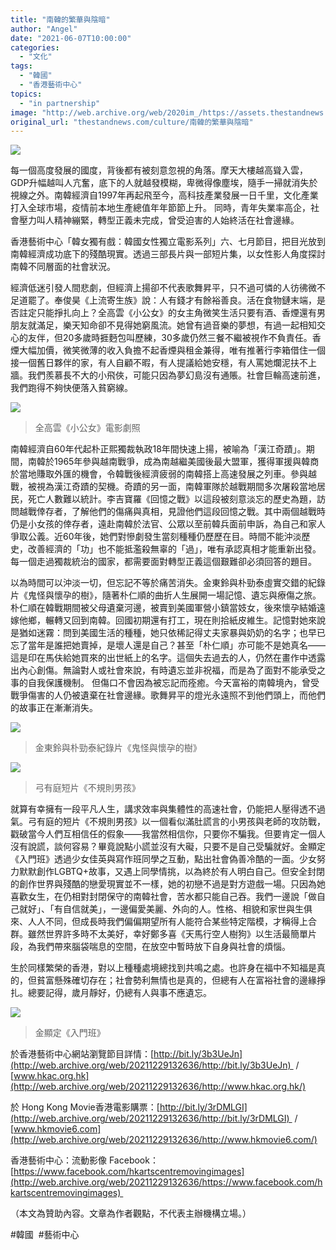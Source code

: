```yaml
---
title: "南韓的繁華與陰暗"
author: "Angel"
date: "2021-06-07T10:00:00"
categories:
  - "文化"
tags:
  - "韓國"
  - "香港藝術中心"
topics:
  - "in partnership"
image: "http://web.archive.org/web/2020im_/https://assets.thestandnews.com/media/photos/kor-16_pPNTh.png"
original_url: "thestandnews.com/culture/南韓的繁華與陰暗"
---
```

![](http://web.archive.org/web/2020im_/https://assets.thestandnews.com/media/photos/kor-16_pPNTh.png)

每一個高度發展的國度，背後都有被刻意忽視的角落。摩天大樓越高聳入雲，GDP升幅越叫人亢奮，底下的人就越發模糊，卑微得像塵埃，隨手一掃就消失於視線之外。南韓經濟自1997年再起飛至今，高科技產業發展一日千里，文化產業打入全球市場，疫情前本地生產總值年年節節上升。 同時，青年失業率高企，社會壓力叫人精神繃緊，轉型正義未完成，曾受迫害的人始終活在社會邊緣。

香港藝術中心「韓女獨有戲：韓國女性獨立電影系列」六、七月節目，把目光放到南韓經濟成功底下的殘酷現實。透過三部長片與一部短片集，以女性影人角度探討南韓不同層面的社會狀況。

經濟低迷引發人間悲劇，但經濟上揚卻不代表歌舞昇平，只不過可憐的人彷彿微不足道罷了。奉俊昊《上流寄生族》說：人有錢才有餘裕善良。活在食物鏈末端，是否註定只能掙扎向上？全高雲《小公女》的女主角微笑生活只要有酒、香煙還有男朋友就滿足，樂天知命卻不見得她窮風流。她曾有過音樂的夢想，有過一起相知交心的友伴，但20多歲時捱麪包叫歷練，30多歲仍然三餐不繼被視作不負責任。香煙大幅加價，微笑微薄的收入負擔不起香煙與租金兼得，唯有推著行李箱借住一個接一個舊日夥伴的家，有人自顧不暇，有人提議給她安穩，有人罵她爛泥扶不上牆。我們羨慕長不大的小飛俠，可能只因為夢幻島沒有通賬。社會巨輪高速前進，我們跑得不夠快便落入貧窮線。

![](http://web.archive.org/web/2020im_/https://assets.thestandnews.com/media/photos/Microhabitat2028329_O8Vqb.jpg)
> 全高雲《小公女》電影劇照

南韓經濟自60年代起朴正熙獨裁執政18年間快速上揚，被喻為「漢江奇蹟」。期間，南韓於1965年參與越南戰爭，成為南越繼美國後最大盟軍，獲得軍援與韓商於當地賺取外匯的機會，令韓戰後經濟疲弱的南韓搭上高速發展之列車。參與越戰，被視為漢江奇蹟的契機。奇蹟的另一面，南韓軍隊於越戰期間多次屠殺當地居民，死亡人數難以統計。李吉寶羅《回憶之戰》以這段被刻意淡忘的歷史為題，訪問越戰倖存者，了解他們的傷痛與真相，見證他們這段回憶之戰。其中兩個越戰時仍是小女孩的倖存者，遠赴南韓於法官、公眾以至前韓兵面前申訴，為自己和家人爭取公義。近60年後，她們對慘劇發生當刻種種仍歷歷在目。時間不能沖淡歷史，改善經濟的「功」也不能抵濫殺無辜的「過」，唯有承認真相才能重新出發。每一個走過獨裁統治的國家，都需要面對轉型正義這個艱難卻必須回答的題目。

以為時間可以沖淡一切，但忘記不等於痛苦消失。金東鈴與朴勁泰虛實交錯的紀錄片《鬼怪與懷孕的樹》，隨著朴仁順的曲折人生展開一場記憶、遺忘與療傷之旅。朴仁順在韓戰期間被父母遺棄河邊，被賣到美國軍營小鎮當妓女，後來懷孕結婚遠嫁他鄉，輾轉又回到南韓。回國初期還有打工，現在則拾紙皮維生。記憶對她來說是猶如迷霧：問到美國生活的種種，她只依稀記得丈夫家暴與奶奶的名字；也早已忘了當年是誰把她賣掉，是壞人還是自己？甚至「朴仁順」亦可能不是她真名——這是印在馬伕給她買來的出世紙上的名字。這個失去過去的人，仍然在畫作中透露出內心創傷。無論對人或社會來說，有時遺忘並非祝福，而是為了面對不能承受之事的自我保護機制。 但傷口不會因為被忘記而痊癒。今天富裕的南韓境內，曾受戰爭傷害的人仍被遺棄在社會邊緣。歌舞昇平的燈光永遠照不到他們頭上，而他們的故事正在漸漸消失。

![](http://web.archive.org/web/2020im_/https://assets.thestandnews.com/media/photos/Goblins_Pregnant20Tree_Xwi7f.jpg)
> 金東鈴與朴勁泰紀錄片《鬼怪與懷孕的樹》

![](http://web.archive.org/web/2020im_/https://assets.thestandnews.com/media/photos/Unpredictable20Boy_still28529_WOzVn.jpg)
> 弓有庭短片《不規則男孩》

就算有幸擁有一段平凡人生，講求效率與集體性的高速社會，仍能把人壓得透不過氣。弓有庭的短片《不規則男孩》以一個看似滿肚謊言的小男孩與老師的攻防戰，戳破當今人們互相信任的假象——我當然相信你，只要你不騙我。但要肯定一個人沒有說謊，談何容易？畢竟說點小謊並沒有大礙，只要不是自己受騙就好。金顯定《入門班》透過少女佳英與寫作班同學之互動，點出社會偽善冷酷的一面。少女努力默默創作LGBTQ+故事，又遇上同學情挑，以為終於有人明白自己。但安全封閉的創作世界與殘酷的戀愛現實並不一樣，她的初戀不過是對方遊戲一場。只因為她喜歡女生，在仍相對封閉保守的南韓社會，苦水都只能自己吞。我們一邊說「做自己就好」、「有自信就美」，一邊偏愛美麗、外向的人。性格、相貌和家世與生俱來、人人不同，但成長時我們偏偏期望所有人能符合某些特定階模，才稱得上合群。雖然世界許多時不太美好，幸好鄭多喜《天馬行空人樹狗》以生活最簡單片段，為我們帶來腦袋喘息的空間，在放空中暫時放下自身與社會的煩惱。

生於同樣繁榮的香港，對以上種種處境總找到共鳴之處。也許身在福中不知福是真的，但貧富懸殊確切存在；社會勢利無情也是真的，但總有人在富裕社會的邊緣掙扎。總要記得，歲月靜好，仍總有人與事不應遺忘。

![](http://web.archive.org/web/2020im_/https://assets.thestandnews.com/media/photos/Beginners2720Class_still28429_6txJ4.jpg)
> 金顯定《入門班》

於香港藝術中心網站瀏覽節目詳情：[http://bit.ly/3b3UeJn](http://web.archive.org/web/20211229132636/http://bit.ly/3b3UeJn)  / [www.hkac.org.hk](http://web.archive.org/web/20211229132636/http://www.hkac.org.hk/)

於 Hong Kong Movie香港電影購票：[http://bit.ly/3rDMLGI](http://web.archive.org/web/20211229132636/http://bit.ly/3rDMLGI)  / [www.hkmovie6.com](http://web.archive.org/web/20211229132636/http://www.hkmovie6.com/)

香港藝術中心：流動影像 Facebook：[https://www.facebook.com/hkartscentremovingimages](http://web.archive.org/web/20211229132636/https://www.facebook.com/hkartscentremovingimages) 

（本文為贊助內容。文章為作者觀點，不代表主辦機構立場。）

#韓國  #藝術中心